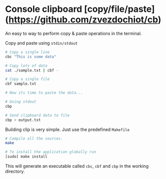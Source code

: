 Console clipboard [copy/file/paste] (https://github.com/zvezdochiot/cb)
===================================

An easy to way to perform copy & paste operations in the terminal.

Copy and paste using `stdin/stdout`

```sh
# Copy a single line
cbc "This is some data"

# Copy lots of data
cat ./sample.txt | cbf -

# Copy a single file
cbf sample.txt

# Now its time to paste the data...

# Using stdout
cbp

# Send clipboard data to file
cbp > output.txt
```

Building clip is very simple. Just use the predefined `Makefile`

```sh
# Compile all the sources.
make

# To install the application globally run
[sudo] make install
```

This will generate an executable called `cbc`, `cbf` and `cbp`  in the working directory.

